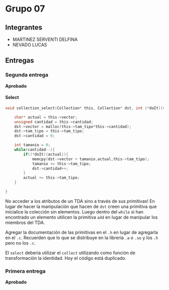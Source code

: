 # Grupo 07

## Integrantes

* MARTINEZ SERVENTI DELFINA
* NEVADO LUCAS
## Entregas

### Segunda entrega

**Aprobado**

#### Select

```c
void collection_select(Collection* this, Collection* dst, int (*doIt)(void*)){

	char* actual = this->vector;
	unsigned cantidad = this->cantidad;
	dst->vector = malloc(this->tam_tipo*this->cantidad);
	dst->tam_tipo = this->tam_tipo;
	dst->cantidad = 0;

	int tamanio = 0;
	while(cantidad--){
		if((*doIt)(actual)){
			memcpy(dst->vector + tamanio,actual,this->tam_tipo);
			tamanio += this->tam_tipo;
			dst->cantidad++;
		}
		actual += this->tam_tipo;
	}

}

```

No acceder a los atributos de un TDA sino a través de sus primitivas! En lugar de hacer la manipulación que hacen de ```dst``` creen una primitiva que inicialice la colección sin elementos. Luego dentro del ```while``` si han encontrado un elemento utilicen la primitiva ```add``` en lugar de manipular los miembros del TDA.


Agregar la documentación de las primitivas en el ```.h```  en lugar de agregarla en el ```.c```.  Recuerden que lo que se distribuye en la librería ```.a``` o ```.so```  y los ```.h``` pero no los ```.c```.


El ```select``` debería utilizar el ```collect``` utilizando como función de transformación la identidad.  Hoy el código está duplicado.

### Primera entrega

**Aprobado**

